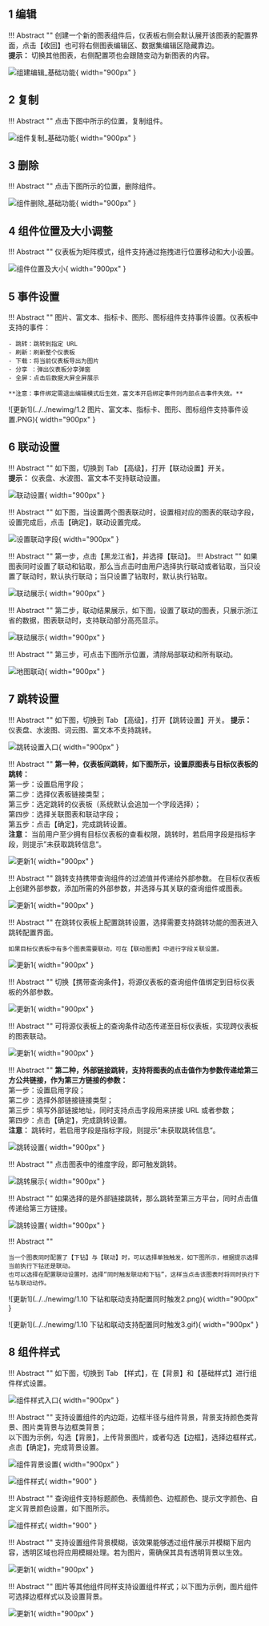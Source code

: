 ## 1 编辑

!!! Abstract ""
	创建一个新的图表组件后，仪表板右侧会默认展开该图表的配置界面，点击【收回】也可将右侧图表编辑区、数据集编辑区隐藏靠边。  
	**提示：** 切换其他图表，右侧配置项也会跟随变动为新图表的内容。

![组建编辑_基础功能](../img/dashboard_generation/2.0组建编辑基础功能.png){ width="900px" }

## 2 复制

!!! Abstract ""
	点击下图中所示的位置，复制组件。

![组件复制_基础功能](../img/dashboard_generation/2.0视图复制.png){ width="900px" }


## 3 删除

!!! Abstract ""
	点击下图所示的位置，删除组件。

![组件删除_基础功能](../img/dashboard_generation/2.0视图删除.png){ width="900px" }


## 4 组件位置及大小调整

!!! Abstract ""
	仪表板为矩阵模式，组件支持通过拖拽进行位置移动和大小设置。

![组件位置及大小](../img/dashboard_generation/2.0仪表板视图设置大小.png){ width="900px" }

## 5 事件设置
!!! Abstract ""
	图片、富文本、指标卡、图形、图标组件支持事件设置。仪表板中支持的事件：

    - 跳转：跳转到指定 URL
    - 刷新：刷新整个仪表板
    - 下载：将当前仪表板导出为图片
    - 分享 ：弹出仪表板分享弹窗
    - 全屏：点击后数据大屏全屏展示

    **注意：事件绑定需退出编辑模式后生效，富文本开启绑定事件则内部点击事件失效。**

![更新1](../../newimg/1.2 图片、富文本、指标卡、图形、图标组件支持事件设置.PNG){ width="900px" }

## 6 联动设置

!!! Abstract ""
	如下图，切换到 Tab 【高级】，打开【联动设置】开关。  
	**提示：** 仪表盘、水波图、富文本不支持联动设置。

![联动设置](../img/dashboard_generation/2.0仪表板视图联动.png){ width="900px" }

!!! Abstract ""
	如下图，当设置两个图表联动时，设置相对应的图表的联动字段，设置完成后，点击【确定】，联动设置完成。

![设置联动字段](../img/dashboard_generation/2.0仪表板进行联动设置.png){ width="900px" }

!!! Abstract ""
	第一步，点击【黑龙江省】，并选择【联动】。
!!! Abstract ""
	如果图表同时设置了联动和钻取，那么当点击时由用户选择执行联动或者钻取，当只设置了联动时，默认执行联动；当只设置了钻取时，默认执行钻取。

![联动展示](../img/dashboard_generation/2.0点击联动按钮.png){ width="900px" }

!!! Abstract ""
	第二步，联动结果展示，如下图，设置了联动的图表，只展示浙江省的数据，图表联动时，支持联动部分高亮显示。

![联动展示](../img/dashboard_generation/2.0仪表板联动效果.png){ width="900px" }

!!! Abstract ""
	第三步，可点击下图所示位置，清除局部联动和所有联动。

![地图联动](../img/dashboard_generation/2.0仪表板联动效果清除.png){ width="900px" }

## 7 跳转设置

!!! Abstract ""
	如下图，切换到 Tab 【高级】，打开【跳转设置】开关。
	**提示：** 仪表盘、水波图、词云图、富文本不支持跳转。

![跳转设置入口](../img/dashboard_generation/2.0仪表板进行跳转设置.png){ width="900px" }

!!! Abstract ""
	**第一种，仪表板间跳转，如下图所示，设置原图表与目标仪表板的跳转：**  
	第一步：设置启用字段；  
	第二步：选择仪表板链接类型；  
	第三步：选定跳转的仪表板（系统默认会追加一个字段选择）；  
	第四步：选择关联图表和联动字段；  
	第五步：点击【确定】，完成跳转设置。  
	**注意：** 当前用户至少拥有目标仪表板的查看权限，跳转时，若启用字段是指标字段，则提示”未获取跳转信息“。

![更新1](../newimg/开启跳转设置以及设置内容.png){ width="900px" }

!!! Abstract ""
	跳转支持携带查询组件的过滤值并传递给外部参数。
	在目标仪表板上创建外部参数，添加所需的外部参数，并选择与其关联的查询组件或图表。

![更新1](../newimg/1.3%20图表跳转支持携带查询组件的过滤值并传递给外部参数1.PNG){ width="900px" }

!!! Abstract ""
	在跳转仪表板上配置跳转设置，选择需要支持跳转功能的图表进入跳转配置界面。

    如果目标仪表板中有多个图表需要联动，可在【联动图表】中进行字段关联设置。  

![更新1](../newimg/1.3%20图表跳转支持携带查询组件的过滤值并传递给外部参数2.PNG){ width="900px" }

!!! Abstract ""
	切换【携带查询条件】，将源仪表板的查询组件值绑定到目标仪表板的外部参数。

![更新1](../newimg/1.3%20图表跳转支持携带查询组件的过滤值并传递给外部参数3.PNG){ width="900px" }

!!! Abstract ""
	可将源仪表板上的查询条件动态传递至目标仪表板，实现跨仪表板的图表联动。

![更新1](../newimg/1.3%20图表跳转支持携带查询组件的过滤值并传递给外部参数.gif){ width="900px" }

!!! Abstract ""
	**第二种，外部链接跳转，支持将图表的点击值作为参数传递给第三方公共链接，作为第三方链接的参数：**  
	第一步：设置启用字段；  
	第二步：选择外部链接链接类型；  
	第三步：填写外部链接地址，同时支持点击字段用来拼接 URL 或者参数；  
	第四步：点击【确定】，完成跳转设置。  
	**注意：** 跳转时，若启用字段是指标字段，则提示”未获取跳转信息“。 

![跳转设置](../img/dashboard_generation/仪表板设置外部连接跳转.png){ width="900px" }

!!! Abstract ""
	点击图表中的维度字段，即可触发跳转。

![跳转展示](../img/dashboard_generation/2.0点击跳转按钮.png){ width="900px" }


!!! Abstract ""
	如果选择的是外部链接跳转，那么跳转至第三方平台，同时点击值传递给第三方链接。

![跳转设置](../img/dashboard_generation/跳转结果_外部链接.png){ width="900px" }

!!! Abstract ""

	当一个图表同时配置了【下钻】与【联动】时，可以选择单独触发，如下图所示，根据提示选择当前执行下钻还是联动。  
	也可以选择在配置联动设置时，选择“同时触发联动和下钻”，这样当点击该图表时将同时执行下钻与联动动作。

![更新1](../../newimg/1.10 下钻和联动支持配置同时触发2.png){ width="900px" }

![更新1](../../newimg/1.10 下钻和联动支持配置同时触发3.gif){ width="900px" }

## 8 组件样式

!!! Abstract ""
	如下图，切换到 Tab 【样式】，在【背景】和【基础样式】进行组件样式设置。

![组件样式入口](../img/dashboard_generation/2.0仪表板组件样式.png){ width="900px" }

!!! Abstract ""
	支持设置组件的内边距，边框半径与组件背景，背景支持颜色类背景、图片类背景与边框类背景；  
	以下图为示例，勾选【背景】，上传背景图片，或者勾选【边框】，选择边框样式，点击【确定】，完成背景设置。

![组件背景设置](../img/dashboard_generation/2.0仪表板组件图片边框.png){ width="900px" }

![组件样式](../img/dashboard_generation/2.0仪表板组件边框选择.png){ width="900" }

!!! Abstract ""
	查询组件支持标题颜色、表情颜色、边框颜色、提示文字颜色、自定义背景颜色设置，如下图所示。

![组件样式](../img/dashboard_generation/2.0查询组件样式设置.png){ width="900" }

!!! Abstract ""
	支持设置组件背景模糊，该效果能够透过组件展示并模糊下层内容，透明区域也将应用模糊处理。若为图片，需确保其具有透明背景以生效。

![更新1](../../newimg/仪表板支持组件背景模糊-毛玻璃效果.png){ width="900px" }


!!! Abstract ""
	图片等其他组件同样支持设置组件样式；以下图为示例，图片组件可选择边框样式以及设置背景。

![更新1](../../newimg/仪表板组件样式设置.png){ width="900px" }	



